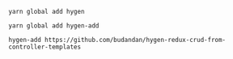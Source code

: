 `yarn global add hygen`

`yarn global add hygen-add`

`hygen-add https://github.com/budandan/hygen-redux-crud-from-controller-templates`
